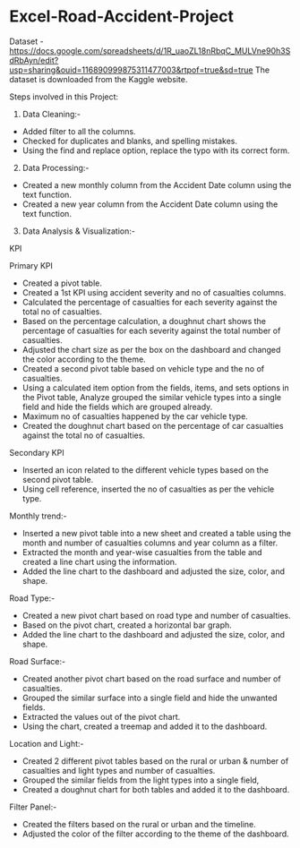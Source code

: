 # Excel-Road-Accident-Project

Dataset - https://docs.google.com/spreadsheets/d/1R_uaoZL18nRbqC_MULVne90h3SdRbAyn/edit?usp=sharing&ouid=116890999875311477003&rtpof=true&sd=true
The dataset is downloaded from the Kaggle website.

Steps involved in this Project:
1. Data Cleaning:- 
- Added filter to all the columns.
- Checked for duplicates and blanks, and spelling mistakes.
-  Using the find and replace option, replace the typo with its correct form.

2. Data Processing:-
- Created a new monthly column from the Accident Date column using the text function.
- Created a new year column from the Accident Date column using the text function.

3. Data Analysis & Visualization:-

KPI

Primary KPI 
- Created a pivot table.
- Created a 1st KPI using accident severity and no of casualties columns.
- Calculated the percentage of casualties for each severity against the total no of casualties.
- Based on the percentage calculation, a doughnut chart shows the percentage of casualties for each severity against the total number of casualties.
- Adjusted the chart size as per the box on the dashboard and changed the color according to the theme.
- Created a second pivot table based on vehicle type and the no of casualties.
- Using a calculated item option from the fields, items, and sets options in the Pivot table, Analyze grouped the similar vehicle types into a single field and hide the fields which are grouped already.
- Maximum no of casualties happened by the car vehicle type.
- Created the doughnut chart based on the percentage of car casualties against the total no of casualties.

Secondary KPI
- Inserted an icon related to the different vehicle types based on the second pivot table.
- Using cell reference, inserted the no of casualties as per the vehicle type.

Monthly trend:-
- Inserted a new pivot table into a new sheet and created a table using the month and number of casualties columns and year column as a filter.
- Extracted the month and year-wise casualties from the table and created a line chart using the information.
- Added the line chart to the dashboard and adjusted the size, color, and shape.

Road Type:-
- Created a new pivot chart based on road type and number of casualties.
- Based on the pivot chart, created a horizontal bar graph.
- Added the line chart to the dashboard and adjusted the size, color, and shape.

Road Surface:-
- Created another pivot chart based on the road surface and number of casualties.
- Grouped the similar surface into a single field and hide the unwanted fields.
- Extracted the values out of the pivot chart.
- Using the chart, created a treemap and added it to the dashboard.

Location and Light:-
- Created 2 different pivot tables based on the rural or urban & number of casualties and light types and number of casualties.
- Grouped the similar fields from the light types into a single field,
- Created a doughnut chart for both tables and added it to the dashboard.

Filter Panel:-
- Created the filters based on the rural or urban and the timeline.
- Adjusted the color of the filter according to the theme of the dashboard.
